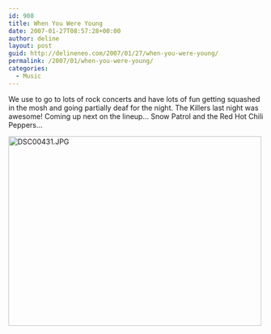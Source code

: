 ```yaml
---
id: 908
title: When You Were Young
date: 2007-01-27T08:57:28+00:00
author: deline
layout: post
guid: http://delineneo.com/2007/01/27/when-you-were-young/
permalink: /2007/01/when-you-were-young/
categories:
  - Music
---
```

We use to go to lots of rock concerts and have lots of fun getting squashed in the mosh and going partially deaf for the night. The Killers last night was awesome! Coming up next on the lineup&#8230; Snow Patrol and the Red Hot Chili Peppers&#8230;

<img width="500" height="375" id="image833" alt="DSC00431.JPG" src="http://delineneo.com/wp-content/uploads/2007/01/DSC00431.JPG" />
